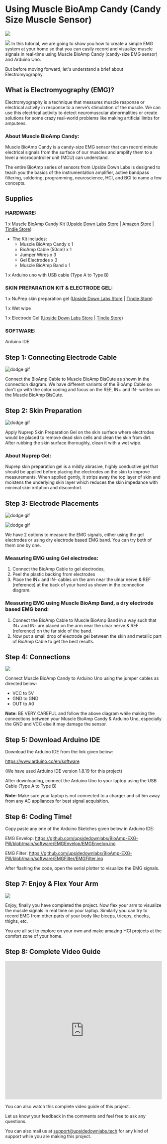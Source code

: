 # Using Muscle BioAmp Candy (Candy Size Muscle Sensor)

![](EMGimg6/Thumbnail1.jpg)

![](EMGimg6/Thumbnail2.jpg)
In this tutorial, we are going to show you how to create a simple EMG system at your home so that you can easily record and visualize muscle signals in real-time using Muscle BioAmp Candy (candy-size EMG sensor) and Arduino Uno.

But before moving forward, let's understand a brief about Electromyography.

## What is Electromyography (EMG)?

Electromyography is a technique that measures muscle response or electrical activity in response to a nerve’s stimulation of the muscle. We can use this electrical activity to detect neuromuscular abnormalities or create solutions for some crazy real-world problems like making artificial limbs for amputees.

### About Muscle BioAmp Candy:

Muscle BioAmp Candy is a candy-size EMG sensor that can record minute electrical signals from the surface of our muscles and amplify them to a level a microcontroller unit (MCU) can understand.

The entire BioAmp series of sensors from Upside Down Labs is designed to teach you the basics of the instrumentation amplifier, active bandpass filtering, soldering, programming, neuroscience, HCI, and BCI to name a few concepts.


## Supplies

### HARDWARE:

1 x Muscle BioAmp Candy Kit ([Upside Down Labs Store](https://store.upsidedownlabs.tech/product/muscle-bioamp-candy/) |
 [Amazon Store](https://www.amazon.in/dp/B09ZDZVCT7?ref=myi_title_dp) | [Tindie Store](https://www.tindie.com/products/upsidedownlabs/muscle-bioamp-candy/))

- The Kit includes:
    - Muscle BioAmp Candy x 1
    - BioAmp Cable (50cm) x 1
    - Jumper Wires x 3
    - Gel Electrodes x 3
    - Muscle BioAmp Band x 1


1 x Arduino uno with USB cable (Type A to Type B)

### SKIN PREPARATION KIT & ELECTRODE GEL:

1 x NuPrep skin preparation gel ([Upside Down Labs Store](https://store.upsidedownlabs.tech/product/nuprep-gel/) | [Tindie Store](https://www.tindie.com/products/upsidedownlabs/nuprep-skin-preparation-gel/))


1 x Wet wipe

1 x Electrode Gel ([Upside Down Labs Store](https://store.upsidedownlabs.tech/product/electrode-gel/) | [Tindie Store](https://www.tindie.com/products/upsidedownlabs/electrode-gel-250ml/))

### SOFTWARE:

Arduino IDE

## Step 1: Connecting Electrode Cable


![dodge gif](./EMGimg6/Connecting%20Electrode%20Cable.gif)


Connect the BioAmp Cable to Muscle BioAmp BisCute as shown in the connection diagram. We have different variants of the BioAmp Cable so don't go with the color coding and focus on the REF, IN+ and IN- written on the Muscle BioAmp BisCute.


## Step 2: Skin Preparation




![dodge gif](./EMGimg6/Skin%20Preparation.gif)

Apply Nuprep Skin Preparation Gel on the skin surface where electrodes would be placed to remove dead skin cells and clean the skin from dirt. After rubbing the skin surface thoroughly, clean it with a wet wipe.

### About Nuprep Gel:
Nuprep skin preparation gel is a mildly abrasive, highly conductive gel that should be applied before placing the electrodes on the skin to improve measurements. When applied gently, it strips away the top layer of skin and moistens the underlying skin layer which reduces the skin impedance with minimal skin irritation and discomfort.

## Step 3: Electrode Placements

![dodge gif](./EMGimg6/Using%20Gel%20Electrodes.gif)

![dodge gif](./EMGimg6/Using%20EMG%20Band.gif)


We have 2 options to measure the EMG signals, either using the gel electrodes or using dry electrode based EMG band. You can try both of them one by one.

### Measuring EMG using Gel electrodes:

1. Connect the BioAmp Cable to gel electrodes,
2. Peel the plastic backing from electrodes
3. Place the IN+ and IN- cables on the arm near the ulnar nerve & REF (reference) at the back of your hand as shown in the connection diagram.


### Measuring EMG using Muscle BioAmp Band, a dry electrode based EMG band:

1. Connect the BioAmp Cable to Muscle BioAmp Band in a way such that IN+ and IN- are placed on the arm near the ulnar nerve & REF (reference) on the far side of the band.
2. Now put a small drop of electrode gel between the skin and metallic part of BioAmp Cable to get the best results.

## Step 4: Connections
![](EMGimg6/Connections.jpg)

Connect Muscle BioAmp Candy to Arduino Uno using the jumper cables as directed below:

- VCC to 5V
- GND to GND
- OUT to A0

**Note:** BE VERY CAREFUL and follow the above diagram while making the connections between your Muscle BioAmp Candy & Arduino Uno, especially the GND and VCC else it may damage the sensor.

## Step 5: Download Arduino IDE
Download the Arduino IDE from the link given below:

https://www.arduino.cc/en/software

(We have used Arduino IDE version 1.8.19 for this project)

After downloading, connect the Arduino Uno to your laptop using the USB Cable (Type A to Type B)

**Note:** Make sure your laptop is not connected to a charger and sit 5m away from any AC appliances for best signal acquisition.


## Step 6: Coding Time!
Copy paste any one of the Arduino Sketches given below in Arduino IDE:

EMG Envelop: https://github.com/upsidedownlabs/BioAmp-EXG-Pill/blob/main/software/EMGEnvelop/EMGEnvelop.ino

EMG Filter: https://github.com/upsidedownlabs/BioAmp-EXG-Pill/blob/main/software/EMGFilter/EMGFilter.ino

After flashing the code, open the serial plotter to visualize the EMG signals.

## Step 7: Enjoy & Flex Your Arm

![](EMGimg6/Thumbnail1.jpg)

Enjoy, finally you have completed the project. Now flex your arm to visualize the muscle signals in real time on your laptop. Similarly you can try to record EMG from other parts of your body like biceps, triceps, cheeks, thighs, etc.

You are all set to explore on your own and make amazing HCI projects at the comfort zone of your home.


## Step 8: Complete Video Guide


<iframe width="100%" height="444" src="https://www.youtube.com/embed/lPX2TGBcHOA?feature=oembed&autoplay=0" title="YouTube video player" frameborder="0" allow="accelerometer; autoplay; clipboard-write; encrypted-media; gyroscope; picture-in-picture; web-share" allowfullscreen></iframe> 

You can also watch this complete video guide of this project.

Let us know your feedback in the comments and feel free to ask any questions.

You can also mail us at support@upsidedownlabs.tech for any kind of support while you are making this project.